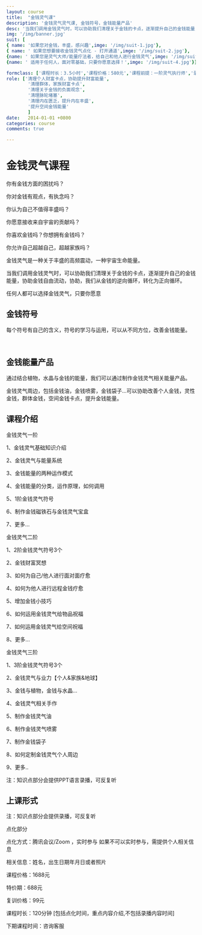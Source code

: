 ```yaml
---
layout: course
title:  "金钱灵气课"
description: '金钱灵气灵气课, 金钱符号，金钱能量产品'
desc: '当我们调用金钱灵气时，可以协助我们清理关于金钱的卡点，逐渐提升自己的金钱能量，协助金钱自由流动，协助，我们从金钱的逆向循环，转化为正向循环。'
img: '/img/banner.jpg'
suit: [
{ name: '如果您对金钱，丰盛，感兴趣',imge: '/img/suit-1.jpg'},
{ name: ' 如果您想要接收金钱灵气点化 - 打开通道',imge: '/img/suit-2.jpg'},
{name: ' 如果您是灵气大师/能量疗法者，给自己和他人进行金钱灵气',imge: '/img/suit-3.jpg'},
{name: ' 适用于任何人，面对零基础，只要你愿意选择！',imge: '/img/suit-4.jpg'}]

formclass: ['课程时长：3.5小时','课程价格：580元','课程前提：一阶灵气执行师','录播课程，随时报名']
role: ['清理个人财富卡点，协助提升财富能量',
        '清理群体，家族财富卡点',
        '清理关于金钱的负面观念',
        '清理脉轮堵塞',
        '清理内在匮乏，提升内在丰盛',
        '提升空间金钱能量'
        ]
date:   2014-01-01 +0800
categories: course
comments: true

---
```

<h1>金钱灵气课程</h1>
你有金钱方面的困扰吗？

你对金钱有观点，有执念吗？

你认为自己不值得丰盛吗？

你愿意接收来自宇宙的贡献吗？

你喜欢金钱吗？你想拥有金钱吗？

你允许自己超越自己，超越家族吗？


金钱灵气是一种关于丰盛的高频震动，一种宇宙生命能量。


当我们调用金钱灵气时，可以协助我们清理关于金钱的卡点，逐渐提升自己的金钱能量，协助金钱自由流动，协助，我们从金钱的逆向循环，转化为正向循环。


任何人都可以选择金钱灵气，只要你愿意



<h2>金钱符号</h2>

每个符号有自己的含义，符号的学习与运用，可以从不同方位，改善金钱能量。



   
<h2>金钱能量产品</h2>

通过结合植物，水晶与金钱的能量，我们可以通过制作金钱灵气相关能量产品。

金钱灵气周边，包括金钱油，金钱喷雾，金钱袋子...可以协助改善个人金钱，灵性金钱，群体金钱，空间金钱卡点，提升金钱能量。




<h2>课程介绍</h2>

金钱灵气一阶

1、金钱灵气基础知识介绍

2、金钱灵气与能量系统

3、金钱能量的两种运作模式

4、金钱能量的分类，运作原理，如何调用

5、1阶金钱灵气符号

6、制作金钱磁铁石与金钱灵气宝盒

7、更多...





金钱灵气二阶

1、2阶金钱灵气符号3个

2、金钱财富冥想

3、如何为自己/他人进行面对面疗愈

4、如何为他人进行远程金钱疗愈

5、增加金钱小技巧

6、如何运用金钱灵气给物品祝福

7、如何运用金钱灵气给空间祝福

8、更多...







金钱灵气三阶

1、3阶金钱灵气符号3个

2、金钱灵气与业力【个人&家族&地球】

3、金钱与植物，金钱与水晶...

4、金钱灵气相关手作

5、制作金钱灵气油

6、制作金钱灵气喷雾

7、制作金钱袋子

8、如何定制金钱灵气个人周边

9、更多..


注：知识点部分会提供PPT语言录播，可反复听




<h2>上课形式</h2>




注：知识点部分会提供录播，可反复听

点化部分

点化方式：腾讯会议/Zoom ，实时参与
         如果不可以实时参与，需提供个人相关信息

相关信息：姓名，出生日期年月日或者照片       

课程价格：1688元

特价期：688元

复训价格：99元

课程时长：120分钟 [包括点化时间，重点内容介绍,不包括录播内容时间]

下期课程时间：咨询客服


